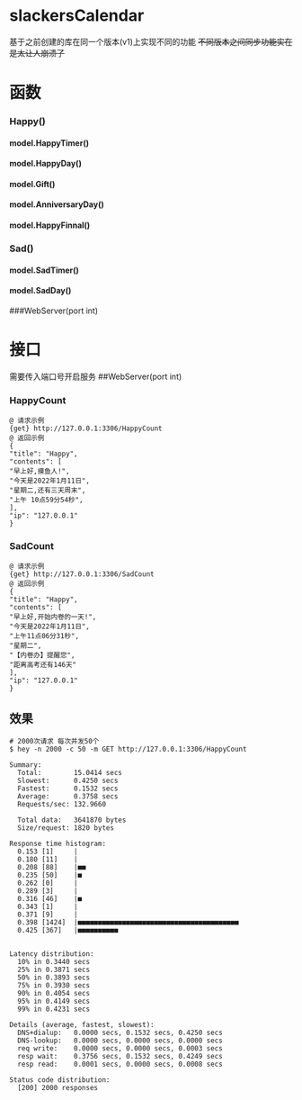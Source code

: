 # slackersCalendar
基于之前创建的库在同一个版本(v1)上实现不同的功能
~~不同版本之间同步功能实在是太让人崩溃了~~
# 函数
### Happy()
#### model.HappyTimer()
#### model.HappyDay()
#### model.Gift()
#### model.AnniversaryDay()
#### model.HappyFinnal()
### Sad()
#### model.SadTimer()
#### model.SadDay()
###WebServer(port int)
# 接口
需要传入端口号开启服务
##WebServer(port int)

### HappyCount
```
@ 请求示例
{get} http://127.0.0.1:3306/HappyCount
@ 返回示例
{
"title": "Happy",
"contents": [
"早上好,摸鱼人!",
"今天是2022年1月11日",
"星期二,还有三天周末",
"上午 10点59分54秒",
],
"ip": "127.0.0.1"
}
```
### SadCount
```
@ 请求示例
{get} http://127.0.0.1:3306/SadCount
@ 返回示例
{
"title": "Happy",
"contents": [
"早上好,开始内卷的一天!",
"今天是2022年1月11日",
"上午11点06分31秒",
"星期二",
"【内卷办】提醒您",
"距离高考还有146天"
],
"ip": "127.0.0.1"
}
```
## 效果
```shell
# 2000次请求 每次并发50个
$ hey -n 2000 -c 50 -m GET http://127.0.0.1:3306/HappyCount

Summary:
  Total:        15.0414 secs
  Slowest:      0.4250 secs
  Fastest:      0.1532 secs
  Average:      0.3758 secs
  Requests/sec: 132.9660

  Total data:   3641870 bytes
  Size/request: 1820 bytes

Response time histogram:
  0.153 [1]     |
  0.180 [11]    |
  0.208 [88]    |■■
  0.235 [50]    |■
  0.262 [0]     |
  0.289 [3]     |
  0.316 [46]    |■
  0.343 [1]     |
  0.371 [9]     |
  0.398 [1424]  |■■■■■■■■■■■■■■■■■■■■■■■■■■■■■■■■■■■■■■■■
  0.425 [367]   |■■■■■■■■■■


Latency distribution:
  10% in 0.3440 secs
  25% in 0.3871 secs
  50% in 0.3893 secs
  75% in 0.3930 secs
  90% in 0.4054 secs
  95% in 0.4149 secs
  99% in 0.4231 secs

Details (average, fastest, slowest):
  DNS+dialup:   0.0000 secs, 0.1532 secs, 0.4250 secs
  DNS-lookup:   0.0000 secs, 0.0000 secs, 0.0000 secs
  req write:    0.0000 secs, 0.0000 secs, 0.0003 secs
  resp wait:    0.3756 secs, 0.1532 secs, 0.4249 secs
  resp read:    0.0001 secs, 0.0000 secs, 0.0008 secs

Status code distribution:
  [200] 2000 responses


```